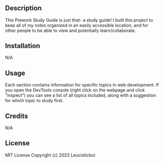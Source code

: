 # <Your-Project-Title>

## Description

This Prework Study Guide is just that- a study guide! 
I built this project to keep all of my notes organized in an easily accessible location, and for other people to be able to view and potentially learn/collaborate. 

## Installation

N/A

## Usage

Each section contains information for specific topics in web development. If you open the DevTools console (right click on the webpage and click "inspect") you can see a list of all topics included, along with a suggestion for which topic to study first.

## Credits

N/A

## License

MIT License
Copyright (c) 2023 Leucisticboi
